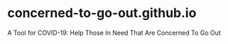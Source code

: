 # concerned-to-go-out.github.io
A Tool for COVID-19: Help Those In Need That Are Concerned To Go Out
